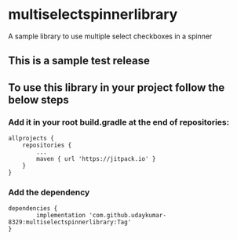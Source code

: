 # multiselectspinnerlibrary
A sample library to use multiple select checkboxes in a spinner

## This is a sample test release
## To use this library in your project follow the below steps

### Add it in your root build.gradle at the end of repositories:

	allprojects {
		repositories {
			...
			maven { url 'https://jitpack.io' }
		}
	}
  
### Add the dependency

	dependencies {
	        implementation 'com.github.udaykumar-8329:multiselectspinnerlibrary:Tag'
	}
  
